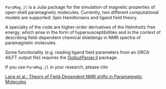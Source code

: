 `ParaMag.jl` is a Julia package for the simulation of magnetic properties of open-shell paramagnetic molecules.
Currently, two different computational models are supported: Spin Hamiltonians and ligand field theory.

A specialty of the code are higher-order derivatives of the Helmholtz free energy, which arise in the form of hypersusceptibilities and in the context of describing field-dependent chemical shieldings in NMR spectra of paramagnetic molecules.

Some functionality (e.g. reading ligand field parameters from an ORCA AILFT output file) requires the [OutputParser.jl](https://github.com/LucasLang/OutputParser.jl) package.

If you use `ParaMag.jl` in your research, please cite

[Lang et al.: Theory of Field-Dependent NMR shifts in Paramagnetic Molecules](https://doi.org/10.26434/chemrxiv-2025-1z8v9)
